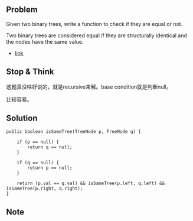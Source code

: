 ﻿## Problem

Given two binary trees, write a function to check if they are equal or not.

Two binary trees are considered equal if they are structurally identical and the nodes have the same value.

- [link](http://leetcode.com/onlinejudge#question_100)

## Stop & Think

这题真没啥好说的，就是recursive来解。base condition就是判断null。

比较容易。

## Solution

	public boolean isSameTree(TreeNode p, TreeNode q) {

        if (p == null) {
            return q == null;
        }

        if (q == null) {
            return p == null;
        }

        return (p.val == q.val) && isSameTree(p.left, q.left) && isSameTree(p.right, q.right);
    }

## Note

